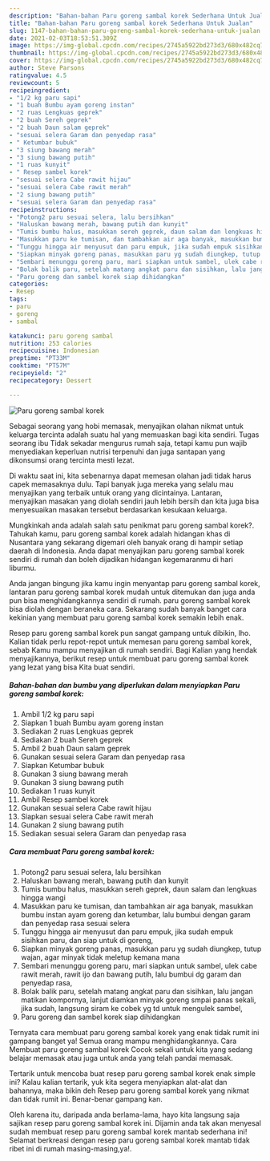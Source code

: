```yaml
---
description: "Bahan-bahan Paru goreng sambal korek Sederhana Untuk Jualan"
title: "Bahan-bahan Paru goreng sambal korek Sederhana Untuk Jualan"
slug: 1147-bahan-bahan-paru-goreng-sambal-korek-sederhana-untuk-jualan
date: 2021-02-03T18:53:51.309Z
image: https://img-global.cpcdn.com/recipes/2745a5922bd273d3/680x482cq70/paru-goreng-sambal-korek-foto-resep-utama.jpg
thumbnail: https://img-global.cpcdn.com/recipes/2745a5922bd273d3/680x482cq70/paru-goreng-sambal-korek-foto-resep-utama.jpg
cover: https://img-global.cpcdn.com/recipes/2745a5922bd273d3/680x482cq70/paru-goreng-sambal-korek-foto-resep-utama.jpg
author: Steve Parsons
ratingvalue: 4.5
reviewcount: 5
recipeingredient:
- "1/2 kg paru sapi"
- "1 buah Bumbu ayam goreng instan"
- "2 ruas Lengkuas geprek"
- "2 buah Sereh geprek"
- "2 buah Daun salam geprek"
- "sesuai selera Garam dan penyedap rasa"
- " Ketumbar bubuk"
- "3 siung bawang merah"
- "3 siung bawang putih"
- "1 ruas kunyit"
- " Resep sambel korek"
- "sesuai selera Cabe rawit hijau"
- "sesuai selera Cabe rawit merah"
- "2 siung bawang putih"
- "sesuai selera Garam dan penyedap rasa"
recipeinstructions:
- "Potong2 paru sesuai selera, lalu bersihkan"
- "Haluskan bawang merah, bawang putih dan kunyit"
- "Tumis bumbu halus, masukkan sereh geprek, daun salam dan lengkuas hingga wangi"
- "Masukkan paru ke tumisan, dan tambahkan air aga banyak, masukkan bumbu instan ayam goreng dan ketumbar, lalu bumbui dengan garam dan penyedap rasa sesuai selera"
- "Tunggu hingga air menyusut dan paru empuk, jika sudah empuk sisihkan paru, dan siap untuk di goreng,"
- "Siapkan minyak goreng panas, masukkan paru yg sudah diungkep, tutup wajan, agar minyak tidak meletup kemana mana"
- "Sembari menunggu goreng paru, mari siapkan untuk sambel, ulek cabe rawit merah, rawit ijo dan bawang putih, lalu bumbui dg garam dan penyedap rasa,"
- "Bolak balik paru, setelah matang angkat paru dan sisihkan, lalu jangan matikan kompornya, lanjut diamkan minyak goreng smpai panas sekali, jika sudah, langsung siram ke cobek yg td untuk mengulek sambel,"
- "Paru goreng dan sambel korek siap dihidangkan"
categories:
- Resep
tags:
- paru
- goreng
- sambal

katakunci: paru goreng sambal 
nutrition: 253 calories
recipecuisine: Indonesian
preptime: "PT33M"
cooktime: "PT57M"
recipeyield: "2"
recipecategory: Dessert

---
```



![Paru goreng sambal korek](https://img-global.cpcdn.com/recipes/2745a5922bd273d3/680x482cq70/paru-goreng-sambal-korek-foto-resep-utama.jpg)

Sebagai seorang yang hobi memasak, menyajikan olahan nikmat untuk keluarga tercinta adalah suatu hal yang memuaskan bagi kita sendiri. Tugas seorang ibu Tidak sekadar mengurus rumah saja, tetapi kamu pun wajib menyediakan keperluan nutrisi terpenuhi dan juga santapan yang dikonsumsi orang tercinta mesti lezat.

Di waktu  saat ini, kita sebenarnya dapat memesan olahan jadi tidak harus capek memasaknya dulu. Tapi banyak juga mereka yang selalu mau menyajikan yang terbaik untuk orang yang dicintainya. Lantaran, menyajikan masakan yang diolah sendiri jauh lebih bersih dan kita juga bisa menyesuaikan masakan tersebut berdasarkan kesukaan keluarga. 



Mungkinkah anda adalah salah satu penikmat paru goreng sambal korek?. Tahukah kamu, paru goreng sambal korek adalah hidangan khas di Nusantara yang sekarang digemari oleh banyak orang di hampir setiap daerah di Indonesia. Anda dapat menyajikan paru goreng sambal korek sendiri di rumah dan boleh dijadikan hidangan kegemaranmu di hari liburmu.

Anda jangan bingung jika kamu ingin menyantap paru goreng sambal korek, lantaran paru goreng sambal korek mudah untuk ditemukan dan juga anda pun bisa menghidangkannya sendiri di rumah. paru goreng sambal korek bisa diolah dengan beraneka cara. Sekarang sudah banyak banget cara kekinian yang membuat paru goreng sambal korek semakin lebih enak.

Resep paru goreng sambal korek pun sangat gampang untuk dibikin, lho. Kalian tidak perlu repot-repot untuk memesan paru goreng sambal korek, sebab Kamu mampu menyajikan di rumah sendiri. Bagi Kalian yang hendak menyajikannya, berikut resep untuk membuat paru goreng sambal korek yang lezat yang bisa Kita buat sendiri.

<!--inarticleads1-->

##### Bahan-bahan dan bumbu yang diperlukan dalam menyiapkan Paru goreng sambal korek:

1. Ambil 1/2 kg paru sapi
1. Siapkan 1 buah Bumbu ayam goreng instan
1. Sediakan 2 ruas Lengkuas geprek
1. Sediakan 2 buah Sereh geprek
1. Ambil 2 buah Daun salam geprek
1. Gunakan sesuai selera Garam dan penyedap rasa
1. Siapkan  Ketumbar bubuk
1. Gunakan 3 siung bawang merah
1. Gunakan 3 siung bawang putih
1. Sediakan 1 ruas kunyit
1. Ambil  Resep sambel korek
1. Gunakan sesuai selera Cabe rawit hijau
1. Siapkan sesuai selera Cabe rawit merah
1. Gunakan 2 siung bawang putih
1. Sediakan sesuai selera Garam dan penyedap rasa




<!--inarticleads2-->

##### Cara membuat Paru goreng sambal korek:

1. Potong2 paru sesuai selera, lalu bersihkan
1. Haluskan bawang merah, bawang putih dan kunyit
1. Tumis bumbu halus, masukkan sereh geprek, daun salam dan lengkuas hingga wangi
1. Masukkan paru ke tumisan, dan tambahkan air aga banyak, masukkan bumbu instan ayam goreng dan ketumbar, lalu bumbui dengan garam dan penyedap rasa sesuai selera
1. Tunggu hingga air menyusut dan paru empuk, jika sudah empuk sisihkan paru, dan siap untuk di goreng,
1. Siapkan minyak goreng panas, masukkan paru yg sudah diungkep, tutup wajan, agar minyak tidak meletup kemana mana
1. Sembari menunggu goreng paru, mari siapkan untuk sambel, ulek cabe rawit merah, rawit ijo dan bawang putih, lalu bumbui dg garam dan penyedap rasa,
1. Bolak balik paru, setelah matang angkat paru dan sisihkan, lalu jangan matikan kompornya, lanjut diamkan minyak goreng smpai panas sekali, jika sudah, langsung siram ke cobek yg td untuk mengulek sambel,
1. Paru goreng dan sambel korek siap dihidangkan




Ternyata cara membuat paru goreng sambal korek yang enak tidak rumit ini gampang banget ya! Semua orang mampu menghidangkannya. Cara Membuat paru goreng sambal korek Cocok sekali untuk kita yang sedang belajar memasak atau juga untuk anda yang telah pandai memasak.

Tertarik untuk mencoba buat resep paru goreng sambal korek enak simple ini? Kalau kalian tertarik, yuk kita segera menyiapkan alat-alat dan bahannya, maka bikin deh Resep paru goreng sambal korek yang nikmat dan tidak rumit ini. Benar-benar gampang kan. 

Oleh karena itu, daripada anda berlama-lama, hayo kita langsung saja sajikan resep paru goreng sambal korek ini. Dijamin anda tak akan menyesal sudah membuat resep paru goreng sambal korek mantab sederhana ini! Selamat berkreasi dengan resep paru goreng sambal korek mantab tidak ribet ini di rumah masing-masing,ya!.

